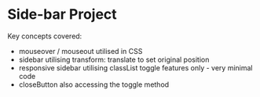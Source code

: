# Side-bar Project

Key concepts covered:

* mouseover / mouseout utilised in CSS
* sidebar utilising transform: translate to set original position
* responsive sidebar utilising classList toggle features only - very minimal code
* closeButton also accessing the toggle method